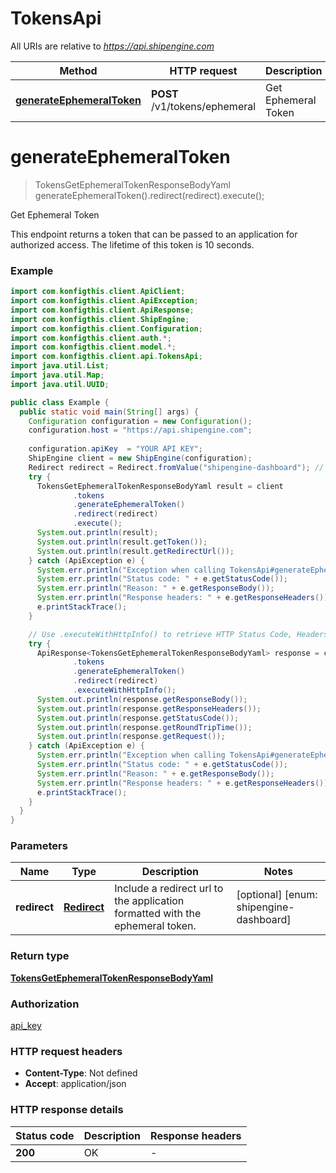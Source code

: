 # TokensApi

All URIs are relative to *https://api.shipengine.com*

| Method | HTTP request | Description |
|------------- | ------------- | -------------|
| [**generateEphemeralToken**](TokensApi.md#generateEphemeralToken) | **POST** /v1/tokens/ephemeral | Get Ephemeral Token |


<a name="generateEphemeralToken"></a>
# **generateEphemeralToken**
> TokensGetEphemeralTokenResponseBodyYaml generateEphemeralToken().redirect(redirect).execute();

Get Ephemeral Token

This endpoint returns a token that can be passed to an application for authorized access.  The lifetime of this token is 10 seconds.

### Example
```java
import com.konfigthis.client.ApiClient;
import com.konfigthis.client.ApiException;
import com.konfigthis.client.ApiResponse;
import com.konfigthis.client.ShipEngine;
import com.konfigthis.client.Configuration;
import com.konfigthis.client.auth.*;
import com.konfigthis.client.model.*;
import com.konfigthis.client.api.TokensApi;
import java.util.List;
import java.util.Map;
import java.util.UUID;

public class Example {
  public static void main(String[] args) {
    Configuration configuration = new Configuration();
    configuration.host = "https://api.shipengine.com";
    
    configuration.apiKey  = "YOUR API KEY";
    ShipEngine client = new ShipEngine(configuration);
    Redirect redirect = Redirect.fromValue("shipengine-dashboard"); // Include a redirect url to the application formatted with the ephemeral token.
    try {
      TokensGetEphemeralTokenResponseBodyYaml result = client
              .tokens
              .generateEphemeralToken()
              .redirect(redirect)
              .execute();
      System.out.println(result);
      System.out.println(result.getToken());
      System.out.println(result.getRedirectUrl());
    } catch (ApiException e) {
      System.err.println("Exception when calling TokensApi#generateEphemeralToken");
      System.err.println("Status code: " + e.getStatusCode());
      System.err.println("Reason: " + e.getResponseBody());
      System.err.println("Response headers: " + e.getResponseHeaders());
      e.printStackTrace();
    }

    // Use .executeWithHttpInfo() to retrieve HTTP Status Code, Headers and Request
    try {
      ApiResponse<TokensGetEphemeralTokenResponseBodyYaml> response = client
              .tokens
              .generateEphemeralToken()
              .redirect(redirect)
              .executeWithHttpInfo();
      System.out.println(response.getResponseBody());
      System.out.println(response.getResponseHeaders());
      System.out.println(response.getStatusCode());
      System.out.println(response.getRoundTripTime());
      System.out.println(response.getRequest());
    } catch (ApiException e) {
      System.err.println("Exception when calling TokensApi#generateEphemeralToken");
      System.err.println("Status code: " + e.getStatusCode());
      System.err.println("Reason: " + e.getResponseBody());
      System.err.println("Response headers: " + e.getResponseHeaders());
      e.printStackTrace();
    }
  }
}

```

### Parameters

| Name | Type | Description  | Notes |
|------------- | ------------- | ------------- | -------------|
| **redirect** | [**Redirect**](.md)| Include a redirect url to the application formatted with the ephemeral token. | [optional] [enum: shipengine-dashboard] |

### Return type

[**TokensGetEphemeralTokenResponseBodyYaml**](TokensGetEphemeralTokenResponseBodyYaml.md)

### Authorization

[api_key](../README.md#api_key)

### HTTP request headers

 - **Content-Type**: Not defined
 - **Accept**: application/json

### HTTP response details
| Status code | Description | Response headers |
|-------------|-------------|------------------|
| **200** | OK |  -  |

